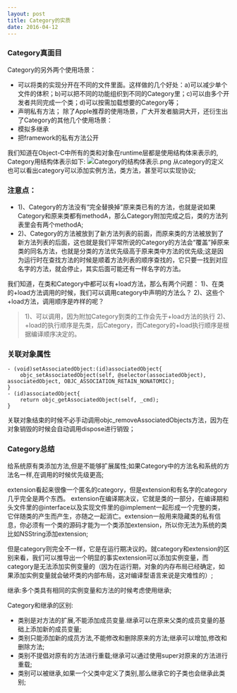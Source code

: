 ```yaml
---
layout: post
title: Category的实质
date: 2016-04-12
---
```


### Category真面目
Category的另外两个使用场景：
* 可以将类的实现分开在不同的文件里面。这样做的几个好处：a)可以减少单个文件的体积；b)可以把不同的功能组织到不同的Category里；c)可以由多个开发者共同完成一个类；d)可以按需加载想要的Category等；
* 声明私有方法；
除了Apple推荐的使用场景，广大开发者脑洞大开，还衍生出了Category的其他几个使用场景：
* 模拟多继承
* 把framework的私有方法公开

我们知道在Object-C中所有的类和对象在runtime层都是使用结构体来表示的, Category用结构体表示如下:
![Category的结构体表示.png](http://upload-images.jianshu.io/upload_images/1867963-37982ef89a6a268d.png?imageMogr2/auto-orient/strip%7CimageView2/2/w/1240)
从category的定义也可以看出category可以添加实例方法，类方法，甚至可以实现协议;

### 注意点：
- 1)、Category的方法没有“完全替换掉”原来类已有的方法，也就是说如果Category和原来类都有methodA，那么Category附加完成之后，类的方法列表里会有两个methodA;
- 2)、Category的方法被放到了新方法列表的前面，而原来类的方法被放到了新方法列表的后面，这也就是我们平常所说的Category的方法会“覆盖”掉原来类的同名方法，也就是分类的方法优先级高于原来类中方法的优先级;这是因为运行时在查找方法的时候是顺着方法列表的顺序查找的，它只要一找到对应名字的方法，就会停止，其实后面可能还有一样名字的方法。

我们知道，在类和Category中都可以有+load方法，那么有两个问题：
1)、在类的+load方法调用的时候，我们可以调用category中声明的方法么？
2)、这些个+load方法，调用顺序是咋样的呢？

>1)、可以调用，因为附加Category到类的工作会先于+load方法的执行
>2)、+load的执行顺序是先类，后Category，而Category的+load执行顺序是根据编译顺序决定的。

### 关联对象属性
```
- (void)setAssociatedObject:(id)associatedObject{
    objc_setAssociatedObject(self, @selector(associatedObject), associatedObject, OBJC_ASSOCIATION_RETAIN_NONATOMIC);
}
- (id)associatedObject{
    return objc_getAssociatedObject(self, _cmd);
}
```
关联对象结束的时候不必手动调用objc_removeAssociatedObjects方法，因为在对象销毁的时候会自动调用dispose进行销毁；

### Category总结
给系统原有类添加方法,但是不能够扩展属性;如果Category中的方法名和系统的方法名一样,在调用的时候优先级更高;

extension看起来很像一个匿名的category，但是extension和有名字的category几乎完全是两个东西。 extension在编译期决议，它就是类的一部分，在编译期和头文件里的@interface以及实现文件里的@implement一起形成一个完整的类，它伴随类的产生而产生，亦随之一起消亡。extension一般用来隐藏类的私有信息，你必须有一个类的源码才能为一个类添加extension，所以你无法为系统的类比如NSString添加extension;

但是category则完全不一样，它是在运行期决议的。就category和extension的区别来看，我们可以推导出一个明显的事实extension可以添加实例变量，而category是无法添加实例变量的（因为在运行期，对象的内存布局已经确定，如果添加实例变量就会破坏类的内部布局，这对编译型语言来说是灾难性的）;

继承:多个类具有相同的实例变量和方法的时候考虑使用继承;

Category和继承的区别:
- 类别是对方法的扩展,不能添加成员变量.继承可以在原来父类的成员变量的基础上添加新的成员变量;
- 类别只能添加新的成员方法,不能修改和删除原来的方法;继承可以增加,修改和删除方法;
- 类别不提倡对原有的方法进行重载;继承可以通过使用super对原来的方法进行重载;
- 类别可以被继承,如果一个父类中定义了类别,那么继承它的子类也会继承此类别;

